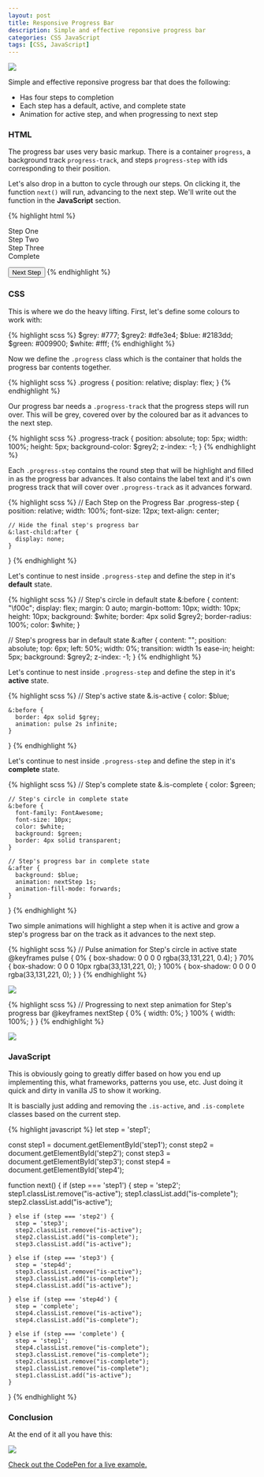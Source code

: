 ```yaml
---
layout: post
title: Responsive Progress Bar
description: Simple and effective reponsive progress bar
categories: CSS JavaScript
tags: [CSS, JavaScript]
---
```

<section>
<img src="/assets/img/posts/2018/progress-bar.png"
     class="img-fluid align-self-center mb-3 mb-md-0">

<p>
  Simple and effective reponsive progress bar that does the following:
</p>

<ul>
  <li>Has four steps to completion</li>
  <li>Each step has a default, active, and complete state</li>
  <li>Animation for active step, and when progressing to next step</li>
</ul>
</section>

<section>
<h3>HTML</h3>
<p>
  The progress bar uses very basic markup. There is a container <code>progress</code>, a background track <code>progress-track</code>, and steps <code>progress-step</code> with ids corresponding to their position.
</p>

<p>
  Let's also drop in a button to cycle through our steps. On clicking it, the function <code>next()</code> will run, advancing to the next step. We'll write out the function in the <b>JavaScript</b> section.
</p>

{% highlight html %}
  <div class="progress">
    <div class="progress-track"></div>
    <div id="step1" class="progress-step">
      Step One
    </div>
    <div id="step2" class="progress-step">
      Step Two
    </div>
    <div id="step3" class="progress-step">
      Step Three
    </div>
    <div id="step4" class="progress-step">
      Complete
    </div>
  </div>

  <button onClick=next()>Next Step</button>
{% endhighlight %}

</section>

<section>
<h3>CSS</h3>
<p>
  This is where we do the heavy lifting. First, let's define some colours to work with:
</p>

{% highlight scss %}
  $grey:  #777;
  $grey2: #dfe3e4;
  $blue:  #2183dd;
  $green: #009900;
  $white: #fff;
{% endhighlight %}

<p>
  Now we define the <code>.progress</code> class which is the container that holds the progress bar contents together.
</p>

{% highlight scss %}
  .progress {
    position: relative;
    display: flex;
  }
{% endhighlight %}

<p>
  Our progress bar needs a <code>.progress-track</code> that the progress steps will run over. This will be grey, covered over by the coloured bar as it advances to the next step.
</p>

{% highlight scss %}
  .progress-track {
    position: absolute;
    top: 5px;
    width: 100%;
    height: 5px;
    background-color: $grey2;
    z-index: -1;
  }
{% endhighlight %}

<p>
  Each <code>.progress-step</code> contains the round step that will be highlight and filled in as the progress bar advances. It also contains the label text and it's own progress track that will cover over <code>.progress-track</code> as it advances forward.
</p>

{% highlight scss %}
  // Each Step on the Progress Bar
  .progress-step {
    position: relative;
    width: 100%;
    font-size: 12px;
    text-align: center;

    // Hide the final step's progress bar
    &:last-child:after {
      display: none;
    }
  }
{% endhighlight %}

<p>
  Let's continue to nest inside <code>.progress-step</code> and define the step in it's <b>default</b> state.
</p>

{% highlight scss %}
  // Step's circle in default state
  &:before {
    content: "\f00c";
    display: flex;
    margin: 0 auto;
    margin-bottom: 10px;
    width: 10px;
    height: 10px;
    background: $white;
    border: 4px solid $grey2;
    border-radius: 100%;
    color: $white;
  }

  // Step's progress bar in default state
  &:after {
    content: "";
    position: absolute;
    top: 6px;
    left: 50%;
    width: 0%;
    transition: width 1s ease-in;
    height: 5px;
    background: $grey2;
    z-index: -1;
  }
{% endhighlight %}

<p>
  Let's continue to nest inside <code>.progress-step</code> and define the step in it's <b>active</b> state.
</p>

{% highlight scss %}
  // Step's active state
  &.is-active {
    color: $blue;

    &:before {
      border: 4px solid $grey;
      animation: pulse 2s infinite;
    }
  }
{% endhighlight %}

<p>
  Let's continue to nest inside <code>.progress-step</code> and define the step in it's <b>complete</b> state.
</p>

{% highlight scss %}
  // Step's complete state
  &.is-complete {
    color: $green;

    // Step's circle in complete state
    &:before {
      font-family: FontAwesome;
      font-size: 10px;
      color: $white;
      background: $green;
      border: 4px solid transparent;
    }

    // Step's progress bar in complete state
    &:after {
      background: $blue;
      animation: nextStep 1s;
      animation-fill-mode: forwards;
    }
  }
{% endhighlight %}



<p>
  Two simple animations will highlight a step when it is active and grow a step's progress bar on the track as it advances to the next step.
</p>

{% highlight scss %}
  // Pulse animation for Step's circle in active state
  @keyframes pulse {
    0% { box-shadow: 0 0 0 0 rgba(33,131,221, 0.4); }
    70% { box-shadow: 0 0 0 10px rgba(33,131,221, 0); }
    100% { box-shadow: 0 0 0 0 rgba(33,131,221, 0); }
  }
{% endhighlight %}

<img src="/assets/img/posts/2018/progress-pulse.gif"
     class="img-fluid align-self-center mt-3 mb-5">

{% highlight scss %}
  // Progressing to next step animation for Step's progress bar
  @keyframes nextStep {
    0% { width: 0%; }
    100% { width: 100%; }
  }
{% endhighlight %}

<img src="/assets/img/posts/2018/progress-next.gif"
     class="img-fluid align-self-center mt-3 mb-5">
</section>

<section>
  <h3>JavaScript</h3>
<p>
  This is obviously going to greatly differ based on how you end up implementing this, what frameworks, patterns you use, etc. Just doing it quick and dirty in vanilla JS to show it working.
</p>

<p>
  It is bascially just adding and removing the <code>.is-active</code>, and <code>.is-complete</code> classes based on the current step.
</p>

{% highlight javascript %}
  let step = 'step1';

  const step1 = document.getElementById('step1');
  const step2 = document.getElementById('step2');
  const step3 = document.getElementById('step3');
  const step4 = document.getElementById('step4');

  function next() {
    if (step === 'step1') {
      step = 'step2';
      step1.classList.remove("is-active");
      step1.classList.add("is-complete");
      step2.classList.add("is-active");

    } else if (step === 'step2') {
      step = 'step3';
      step2.classList.remove("is-active");
      step2.classList.add("is-complete");
      step3.classList.add("is-active");

    } else if (step === 'step3') {
      step = 'step4d';
      step3.classList.remove("is-active");
      step3.classList.add("is-complete");
      step4.classList.add("is-active");

    } else if (step === 'step4d') {
      step = 'complete';
      step4.classList.remove("is-active");
      step4.classList.add("is-complete");

    } else if (step === 'complete') {
      step = 'step1';
      step4.classList.remove("is-complete");
      step3.classList.remove("is-complete");
      step2.classList.remove("is-complete");
      step1.classList.remove("is-complete");
      step1.classList.add("is-active");
    }
  }
{% endhighlight %}

</section>

<section>
<h3>Conclusion</h3>
<p>
  At the end of it all you have this:
</p>
<img src="/assets/img/posts/2018/progress-bar.gif"
   class="img-fluid align-self-center mt-3 mb-5">

<a href="https://codepen.io/lookininward/pen/dKmGrb"
   target="_blank"
   class="mt-4 align-self-center">
 Check out the CodePen for a live example.
</a>
</section>
